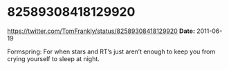 # 82589308418129920
https://twitter.com/TomFrankly/status/82589308418129920
**Date:** 2011-06-19

Formspring: For when stars and RT’s just aren’t enough to keep you from crying yourself to sleep at night.
